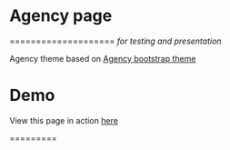 # Agency page
====================
_for testing and presentation_

Agency theme based on [Agency bootstrap theme ](https://startbootstrap.com/template-overviews/agency/)

# Demo

View this page in action [here](https://dzinemon.github.io/lbk/)

=========
